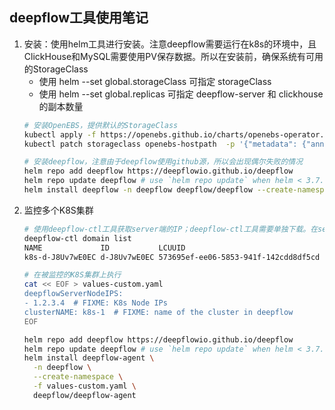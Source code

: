 ## deepflow工具使用笔记
1. 安装：使用helm工具进行安装。注意deepflow需要运行在k8s的环境中，且ClickHouse和MySQL需要使用PV保存数据。所以在安装前，确保系统有可用的StorageClass
   - 使用 helm --set global.storageClass 可指定 storageClass
   - 使用 helm --set global.replicas 可指定 deepflow-server 和 clickhouse 的副本数量
   ```bash
   # 安装OpenEBS，提供默认的StorageClass
   kubectl apply -f https://openebs.github.io/charts/openebs-operator.yaml
   kubectl patch storageclass openebs-hostpath  -p '{"metadata": {"annotations":{"storageclass.kubernetes.io/is-default-class":"true"}}}'

   # 安装deepflow，注意由于deepflow使用github源，所以会出现偶尔失败的情况
   helm repo add deepflow https://deepflowio.github.io/deepflow
   helm repo update deepflow # use `helm repo update` when helm < 3.7.0
   helm install deepflow -n deepflow deepflow/deepflow --create-namespace
   ```
2. 监控多个K8S集群
   ```bash
   # 使用deepflow-ctl工具获取server端的IP；deepflow-ctl工具需要单独下载。在server端执行：
   deepflow-ctl domain list
   NAME             ID           LCUUID                                TYPE              CONTROLLER_IP   CREATED_AT             SYNCED_AT              ENABLED  STATE      AGENT_WATCH_K8S
   k8s-d-J8Uv7wE0EC d-J8Uv7wE0EC 573695ef-ee06-5853-941f-142cdd8df5cd  kubernetes        1.2.3.4   2023-12-06 22:14:16    2023-12-07 11:54:02    ENABLE   NORMAL     host-V3

   # 在被监控的K8S集群上执行
   cat << EOF > values-custom.yaml
   deepflowServerNodeIPS:
   - 1.2.3.4  # FIXME: K8s Node IPs
   clusterNAME: k8s-1  # FIXME: name of the cluster in deepflow
   EOF

   helm repo add deepflow https://deepflowio.github.io/deepflow
   helm repo update deepflow # use `helm repo update` when helm < 3.7.0
   helm install deepflow-agent \
     -n deepflow \
     --create-namespace \
     -f values-custom.yaml \
     deepflow/deepflow-agent
   ```